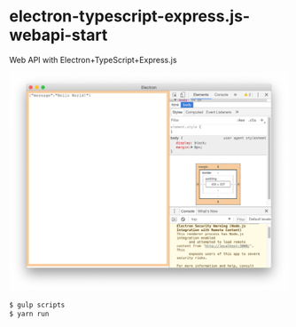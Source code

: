 # electron-typescript-express.js-webapi-start
Web API with Electron+TypeScript+Express.js

![Electron screenshot](docs/screenshot.png)

```shell
$ gulp scripts
$ yarn run
```
